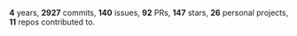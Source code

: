 **4** years, **2927** commits, **140** issues, **92** PRs, **147** stars, **26** personal projects, **11** repos contributed to.
